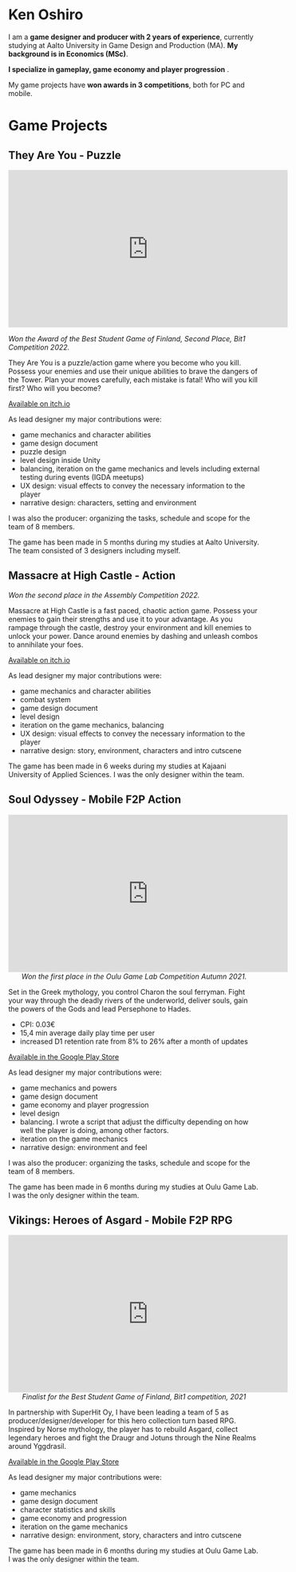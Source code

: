 # Ken Oshiro

I am a **game designer and producer with 2 years of experience**, currently studying at Aalto University in Game Design and Production (MA). **My background is in Economics (MSc)**.

**I specialize in gameplay, game economy and player progression** .

My game projects have **won awards in 3 competitions**, both for PC and mobile.

# Game Projects


## They Are You - Puzzle

<p align="center">
<iframe width="560" height="315" src="https://www.youtube.com/embed/0RCS__MLQj4" title="YouTube video player" frameborder="0" allow="accelerometer; autoplay; clipboard-write; encrypted-media; gyroscope; picture-in-picture" allowfullscreen></iframe>
  
<i>Won the Award of the Best Student Game of Finland, Second Place, Bit1 Competition 2022.</i>
</p>
  
They Are You is a puzzle/action game where you become who you kill. Possess your enemies and use their unique abilities to brave the dangers of the Tower. 
Plan your moves carefully, each mistake is fatal! Who will you kill first? Who will you become?
  

[Available on itch.io](https://aalto-gamedesign.itch.io/they-are-you)

As lead designer my major contributions were:
- game mechanics and character abilities
- game design document
- puzzle design
- level design inside Unity
- balancing, iteration on the game mechanics and levels including external testing during events (IGDA meetups)
- UX design: visual effects to convey the necessary information to the player
- narrative design: characters, setting and environment

I was also the producer: organizing the tasks, schedule and scope for the team of 8 members.

The game has been made in 5 months during my studies at Aalto University. The team consisted of 3 designers including myself.



## Massacre at High Castle - Action
<p align="center">
  
<i>Won the second place in the Assembly Competition 2022.</i>
</p>

Massacre at High Castle is a fast paced, chaotic action game. Possess your enemies to gain their strengths and use it to your advantage. As you rampage through the castle, destroy your environment and kill enemies to unlock your power. Dance around enemies by dashing and unleash combos to annihilate your foes.

[Available on itch.io]()

As lead designer my major contributions were:
- game mechanics and character abilities
- combat system
- game design document
- level design
- iteration on the game mechanics, balancing
- UX design: visual effects to convey the necessary information to the player
- narrative design: story, environment, characters and intro cutscene

The game has been made in 6 weeks during my studies at Kajaani University of Applied Sciences. I was the only designer within the team.



## Soul Odyssey - Mobile F2P Action

<p align="center">
<iframe width="560" height="315"  src="https://www.youtube.com/embed/Dor3koGw92I" title="Soul Odyssey Game Trailer #1" frameborder="0" allow="accelerometer; autoplay; clipboard-write; encrypted-media; gyroscope; picture-in-picture" allowfullscreen></iframe>
<i>Won the first place in the Oulu Game Lab Competition Autumn 2021.</i>
</p>

Set in the Greek mythology, you control Charon the soul ferryman. Fight your way through the deadly rivers of the underworld, deliver souls, gain the powers of the Gods and lead Persephone to Hades.

- CPI: 0.03€
- 15,4 min average daily play time per user
- increased D1 retention rate from 8% to 26% after a month of updates

[Available in the Google Play Store](https://play.google.com/store/apps/details?id=com.uneton.soulodyssey)

As lead designer my major contributions were:
- game mechanics and powers
- game design document
- game economy and player progression
- level design
- balancing. I wrote a script that adjust the difficulty depending on how well the player is doing, among other factors.
- iteration on the game mechanics
- narrative design: environment and feel

I was also the producer: organizing the tasks, schedule and scope for the team of 8 members.

The game has been made in 6 months during my studies at Oulu Game Lab. I was the only designer within the team.



## Vikings: Heroes of Asgard - Mobile F2P RPG

<p align="center">
<iframe width="560" height="315" src="https://www.youtube.com/embed/2RIqAhZsAHk" title="YouTube video player" frameborder="0" allow="accelerometer; autoplay; clipboard-write; encrypted-media; gyroscope; picture-in-picture" allowfullscreen></iframe>
<i>Finalist for the Best Student Game of Finland, Bit1 competition, 2021</i>
</p>

In partnership with SuperHit Oy, I have been leading a team of 5 as producer/designer/developer for this hero collection turn based RPG. Inspired by Norse mythology, the player has to rebuild Asgard, collect legendary heroes and fight the Draugr and Jotuns through the Nine Realms around Yggdrasil.

[Available in the Google Play Store](https://play.google.com/store/apps/details?id=com.uneton.soulodyssey)

As lead designer my major contributions were:
- game mechanics
- game design document
- character statistics and skills
- game economy and progression
- iteration on the game mechanics
- narrative design: environment, story, characters and intro cutscene

The game has been made in 6 months during my studies at Oulu Game Lab. I was the only designer within the team.
